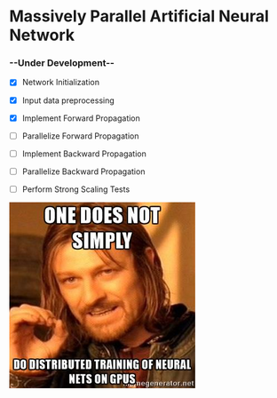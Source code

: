 # Massively Parallel Artificial Neural Network

### --Under Development--

- [X] Network Initialization
- [X] Input data preprocessing
- [X] Implement Forward Propagation
- [ ] Parallelize Forward Propagation
- [ ] Implement Backward Propagation
- [ ] Parallelize Backward Propagation
- [ ] Perform Strong Scaling Tests


![alt text](nnmeme.jpg)
